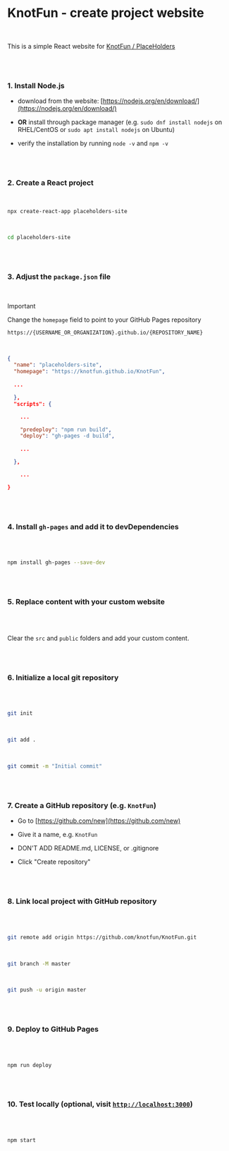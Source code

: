 # KnotFun - create project website

<br/>

This is a simple React website for [KnotFun / PlaceHolders](https://place-holders.itch.io/)

<br/><br/>

### 1. Install Node.js

  - download from the website: [https://nodejs.org/en/download/](https://nodejs.org/en/download/)

  - **OR** install through package manager (e.g. `sudo dnf install nodejs` on RHEL/CentOS or `sudo apt install nodejs` on Ubuntu)

  - verify the installation by running `node -v` and `npm -v`

<br/><br/>

### 2. Create a React project

<br/>

```bash
npx create-react-app placeholders-site
```

<br/>

```bash
cd placeholders-site
```

<br/><br/>

### 3. Adjust the `package.json` file

<br/>

> [!IMPORTANT]
>
> Change the `homepage` field to point to your GitHub Pages repository
>
> `https://{USERNAME_OR_ORGANIZATION}.github.io/{REPOSITORY_NAME}`

<br/>

```json
{
  "name": "placeholders-site",
  "homepage": "https://knotfun.github.io/KnotFun",
  
  ...

  },
  "scripts": {

    ...

    "predeploy": "npm run build",
    "deploy": "gh-pages -d build",
    
    ...

  },

    ...

}

```

<br/><br/>

### 4. Install `gh-pages` and add it to devDependencies

<br/>

<br/>

```bash
npm install gh-pages --save-dev
```

<br/><br/>

### 5. Replace content with your custom website

<br/>

<br/>

Clear the `src` and `public` folders and add your custom content.

<br/><br/>

### 6. Initialize a local git repository

<br/>

<br/>

```bash
git init
```

<br/>

```bash
git add .
```

<br/>

```bash
git commit -m "Initial commit"
```

<br/><br/>

### 7. Create a GitHub repository (e.g. `KnotFun`)

  - Go to [https://github.com/new](https://github.com/new)

  - Give it a name, e.g. `KnotFun`

  - DON'T ADD README.md, LICENSE, or .gitignore

  - Click "Create repository"

<br/><br/>

### 8. Link local project with GitHub repository

<br/>

<br/>

```bash
git remote add origin https://github.com/knotfun/KnotFun.git
```

<br/>

```bash
git branch -M master
```

<br/>

```bash
git push -u origin master
```

<br/><br/>

### 9. Deploy to GitHub Pages

<br/>

<br/>

```bash
npm run deploy
```

<br/><br/>

### 10. Test locally (optional, visit [`http://localhost:3000`](http://localhost:3000))

<br/>

<br/>

```bash
npm start
```

<br/><br/>
